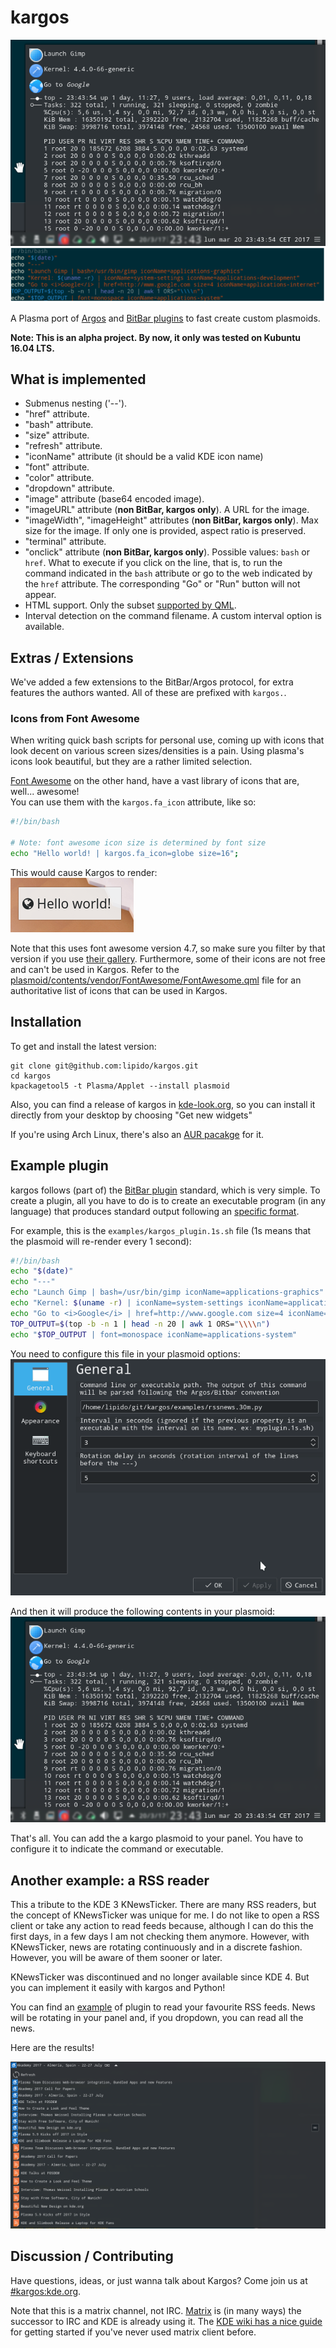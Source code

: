 # kargos

![kargos logo](kargos-logo.png "kargos logo")

A Plasma port of [Argos](https://github.com/p-e-w/argos/blob/master/README.md) and [BitBar plugins](https://github.com/matryer/bitbar-plugins) to fast create
custom plasmoids.

**Note: This is an alpha project. By now, it only was tested on Kubuntu 16.04 LTS.**

## What is implemented

- Submenus nesting ('--').
- "href" attribute.
- "bash" attribute.
- "size" attribute.
- "refresh" attribute.
- "iconName" attribute (it should be a valid KDE icon name)
- "font" attribute.
- "color" attribute.
- "dropdown" attribute.
- "image" attribute (base64 encoded image).
- "imageURL" attribute (**non BitBar, kargos only**). A URL for the image.
- "imageWidth", "imageHeight" attributes (**non BitBar, kargos only**). Max size for
  the image. If only one is provided, aspect ratio is preserved.
- "terminal" attribute.
- "onclick" attribute (**non BitBar, kargos only**). Possible values: `bash` or `href`. What to execute if you click on the line, that is,
  to run the command indicated in the `bash` attribute or go to the web indicated by the `href` attribute. The corresponding "Go" or "Run"
  button will not appear.
- HTML support. Only the subset [supported by QML](http://doc.qt.io/qt-5/richtext-html-subset.html).
- Interval detection on the command filename. A custom interval option is available.

## Extras / Extensions

We've added a few extensions to the BitBar/Argos protocol, for extra features the authors wanted.
All of these are prefixed with `kargos.`.

### Icons from Font Awesome

When writing quick bash scripts for personal use, coming up with icons that look decent on various screen sizes/densities is a pain.
Using plasma's icons look beautiful, but they are a rather limited selection.

[Font Awesome](https://fontawesome.com/v4.7.0/icons/) on the other hand, have a vast library of icons that are, well... awesome!  
You can use them with the `kargos.fa_icon` attribute, like so:

```bash
#!/bin/bash

# Note: font awesome icon size is determined by font size
echo "Hello world! | kargos.fa_icon=globe size=16";
```
This would cause Kargos to render:  
![Kargos examples/font-awesome.sh screenshot](examples/font_awesome.png)

Note that this uses font awesome version 4.7, so make sure you filter by that version if you use [their gallery](https://fontawesome.com/v4.7.0/icons/). Furthermore, some of their icons are not free and can't be used in Kargos.
Refer to the [plasmoid/contents/vendor/FontAwesome/FontAwesome.qml](plasmoid/contents/vendor/FontAwesome/FontAwesome.qml) file for an authoritative list of icons that can be used in Kargos.


## Installation

To get and install the latest version:

```
git clone git@github.com:lipido/kargos.git
cd kargos
kpackagetool5 -t Plasma/Applet --install plasmoid

```

Also, you can find a release of kargos in [kde-look.org](https://store.kde.org/p/1173112/), 
so you can install it directly from your desktop by choosing "Get new widgets"

If you're using Arch Linux, there's also an [AUR pacakge](https://aur.archlinux.org/packages/plasma5-applets-kargos-git/) for it.

## Example plugin
kargos follows (part of) the [BitBar plugin](https://github.com/matryer/bitbar-plugins)
standard, which is very simple. To create a plugin, all you have to do is to create
an executable program (in any language) that produces standard output following
an [specific format](https://github.com/matryer/bitbar#plugin-api).

For example, this is the `examples/kargos_plugin.1s.sh` file (1s means that the plasmoid will re-render
every 1 second):

```bash
#!/bin/bash
echo "$(date)"
echo "---"
echo "Launch Gimp | bash=/usr/bin/gimp iconName=applications-graphics"
echo "Kernel: $(uname -r) | iconName=system-settings iconName=applications-development"
echo "Go to <i>Google</i> | href=http://www.google.com size=4 iconName=applications-internet" 
TOP_OUTPUT=$(top -b -n 1 | head -n 20 | awk 1 ORS="\\\\n")
echo "$TOP_OUTPUT | font=monospace iconName=applications-system"
```

You need to configure this file in your plasmoid options:
![kargos options panel](kargos-options.png "kargos options panel")


And then it will produce the following contents in your plasmoid:
![kargos example plasmoid](kargos-example.png "kargos example plasmoid")

That's all. You can add the a kargo plasmoid to your panel. You have to configure 
it to indicate the command or executable.

## Another example: a RSS reader
This a tribute to the KDE 3 KNewsTicker. There are many RSS readers, but the
concept of KNewsTicker was unique for me. I do not like to open a RSS client
or take any action to read feeds because, although I can do this the first days,
in a few days I am not checking them anymore. However, with KNewsTicker, news are
rotating continuously and in a discrete fashion. However, you will be aware of them
sooner or later.

KNewsTicker was discontinued and no longer available since KDE 4. But you can
implement it easily with kargos and Python!

You can find an [example](examples/rssnews.30m.py) of plugin to read your 
favourite RSS feeds. News will be rotating in your panel and, if you dropdown,
you can read all the news.

Here are the results!

![kargos RSS plugin](kargos-rss-example.png "kargos options panel")

## Discussion / Contributing
Have questions, ideas, or just wanna talk about Kargos? Come join us at [#kargos:kde.org](https://matrix.to/#/!JJUzArvSQNWhqQsQVB:kde.org?via=kde.org&via=lasath.org).

Note that this is a matrix channel, not IRC. [Matrix](https://matrix.org) is (in many ways) the successor to IRC and KDE is already using it. The [KDE wiki has a nice guide](https://community.kde.org/Matrix) for getting started if you've never used matrix client before.

